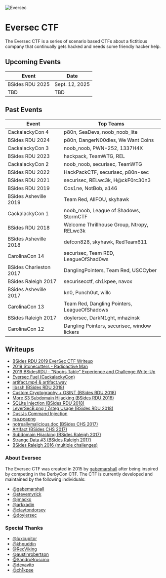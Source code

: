 ![](https://i.imgur.com/aFtJGM2.png "Eversec")

Eversec CTF
===========

The Eversec CTF is a series of scenario based CTFs about a fictitious company that continually gets hacked and needs some friendly hacker help.


## Upcoming Events
| Event                                | Date            |
| ------------------------------------ | --------------- |
| BSides RDU 2025                      | Sept. 12, 2025  |
| TBD                                  | TBD             |

## Past Events

| Event                  | Top Teams                                    |
| ---------------------- | -------------------------------------------- |
| CackalackyCon 4        | p80n, SeaDevs, noob_noob_lite                |
| BSides RDU 2024        | p80n, DangerN00dles, We Want Coins           |
| CackalackyCon 3        | noob_noob, PWN-252, 1337H4X                  |
| BSides RDU 2023        | hackpack, TeamWTG, REL                       |
| CackalackyCon 2        | noob_noob, securisec, TeamWTG                |
| BSides RDU 2022        | HackPackCTF, securisec, p80n-sec             |
| BSides RDU 2021        | securisec, RELwc3k, H@ckF0rc30n3             |
| BSides RDU 2019        | Cos1ne, NotBob, a146                         |
| BSides Asheville 2019  | Team Red, AllFOU, skyhawk                    |
| CackalackyCon 1        | noob_noob, League of Shadows, StormCTF       |
| BSides RDU 2018        | Welcome Thrillhouse Group, Ntropy, RELwc3k   |
| BSides Asheville 2018  | defcon828, skyhawk, RedTeam611               |
| CarolinaCon 14         | securisec, Team RED, LeagueOfShad0ws         |
| BSides Charleston 2017 | DanglingPointers, Team Red, USCCyber         |
| BSides Raleigh 2017    | securisecctf, ch1kpee, navox                 |
| BSides Asheville 2017  | kn0, Punch0ut, willc                         |
| CarolinaCon 13         | Team Red, Dangling Pointers, LeagueOfShadows |
| BSides Raleigh 2017    | doylersec, DarkN1ght, mhazinsk               |
| CarolinaCon 12         | Dangling Pointers, securisec, window lickers |


## Writeups

- [BSides RDU 2019 EverSec CTF Writeup](https://medium.com/@stevemyrick/bsides-rdu-2019-eversec-ctf-writeup-4d2f5bfb8661)
- [2019 Stonecutters - Radioactive Man](https://blog.welcomethrill.house/2020/02/2019-stonecutters-radioactive-man.html)
- [2019 BSidesRDU - "Noobs Table" Experience and Challenge Write-Up](https://blog.welcomethrill.house/2019/10/2019-bsidesrdu-noobs-table-experience.html)
- [Eversec Fuel (CackalackyCon)](https://kebechet.net/post/12/CackalackyCon_-_EverSecCTF_Fuel)
- [artifact.mp4 & artifact.wav](https://blog.welcomethrill.house/2018/04/the-audacity-of-some-ctfs.html)
- [libssh (BSides RDU 2018)](https://blog.welcomethrill.house/2018/10/2018-bsidesrdu-ctf.html)
- [Custom Cryptography + OSINT (BSides RDU 2018)](https://www.doyler.net/security-not-included/custom-cryptography-osint)
- [More S3 Subdomain Hijacking (BSides RDU 2018)](https://www.doyler.net/security-not-included/s3-subdomain-hijacking-eversec)
- [SQLite Injection (BSides RDU 2018)](https://www.doyler.net/security-not-included/sqlite-injection)
- [LeverSecB.png / Zsteg Usage (BSides RDU 2018)](https://www.doyler.net/security-not-included/zsteg-easy-ctf-flags)
- [DustJs Command Injection](https://www.doyler.net/security-not-included/nodejs-code-injection)
- [rsa.pcapng](https://nbulischeck.io/posts/bsides-chs-rsa-pcapng)
- [notreallymalicious.doc (BSides CHS 2017)](https://nbulischeck.io/posts/bsides-chs-maldoc)
- [Artifact (BSides CHS 2017)](https://nbulischeck.io/posts/bsides-chs-artifact)
- [Subdomain Hijacking (BSides Raleigh 2017)](https://www.doyler.net/security-not-included/subdomain-hijacking-eversec)
- [Strange Data #3 (BSides Raleigh 2017)](https://www.doyler.net/security-not-included/eversec-ctf-strange-data-3)
- [BSides Raleigh 2016 (multiple challenges)](https://www.doyler.net/security-not-included/bsides-raleigh-ctf)


### About Eversec

The Eversec CTF was created in 2015 by [gabemarshall](https://www.twitter.com/gabemarshall) after being inspired by competing in the DerbyCon CTF. The CTF is currently developed and maintained by the following individuals:

- [@gabemarshall](https://www.twitter.com/gabemarshall)
- [@stevemyrick](https://www.twitter.com/stevemyrick)
- [@jmacko](https://www.twitter.com/jmacko)
- [@arkxadin](https://twitter.com/arkxadin)
- [@claytondorsey](https://www.twitter.com/claytondorsey)
- [@doylersec](https://www.twitter.com/doylersec)

### Special Thanks

- [@luxcupitor](https://www.twitter.com/luxcupitor)
- [@khpuddin](https://www.twitter.com/khpuddin)
- [@RecViking](https://www.twitter.com/RecViking)
- [@austinrobertson](https://www.twitter.com/austinrobertson)
- [@SandroBruscino](https://www.twitter.com/SandroBruscino)
- [@deyavito](https://www.twitter.com/deyavito)
- [@ch1kpee](https://www.twitter.com/ch1kpee)
